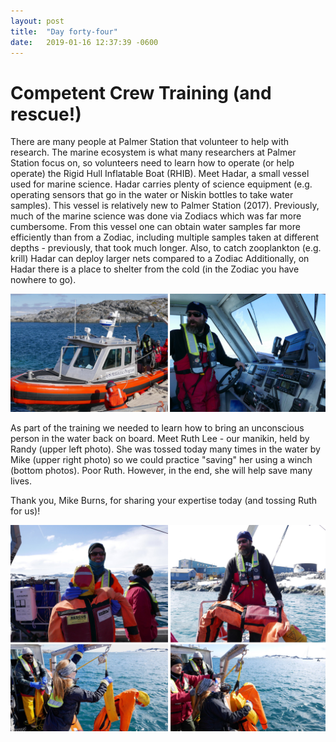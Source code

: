```yaml
---
layout: post
title:  "Day forty-four"
date:   2019-01-16 12:37:39 -0600
---
```

# Competent Crew Training (and rescue!)
There are many people at Palmer Station that volunteer to help with research. The marine ecosystem is what many researchers at Palmer Station focus on, so volunteers need to learn how to operate (or help operate) the Rigid Hull Inflatable Boat (RHIB). Meet Hadar, a small vessel used for marine science. Hadar carries plenty of science equipment (e.g. operating sensors that go in the water or Niskin bottles to take water samples). This vessel is relatively new to Palmer Station (2017). Previously, much of the marine science was done via Zodiacs which was far more cumbersome. From this vessel one can obtain water samples far more efficiently than from a Zodiac, including multiple samples taken at different depths - previously, that took much longer. Also, to catch zooplankton (e.g. krill) Hadar can deploy larger nets compared to a Zodiac Additionally, on Hadar there is a place to shelter from the cold (in the Zodiac you have nowhere to go).

![Hadar](/assets/blog_photos/190116/Hadar.jpg)

As part of the training we needed to learn how to bring an unconscious person in the water back on board. Meet Ruth Lee - our manikin, held by Randy (upper left photo). She was tossed today many times in the water by Mike (upper right photo) so we could practice "saving" her using a winch (bottom photos). Poor Ruth. However, in the end, she will help save many lives. 

Thank you, Mike Burns, for sharing your expertise today (and tossing Ruth for us)! 

![Man/woman overboard drill](/assets/blog_photos/190116/Rescue.jpg)